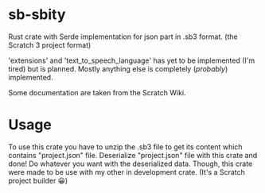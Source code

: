 # sb-sbity

Rust crate with Serde implementation for json part in .sb3 format. (the Scratch 3 project format)

'extensions' and 'text_to_speech_language' has yet to be implemented (I'm tired) but is planned.
Mostly anything else is completely (*probably*) implemented.

Some documentation are taken from the Scratch Wiki.

# Usage
To use this crate you have to unzip the .sb3 file to get its content which contains "project.json" file.
Deserialize "project.json" file with this crate and done!
Do whatever you want with the deserialized data.
Though, this crate were made to be use with my other in development crate. (It's a Scratch project builder 😀)
